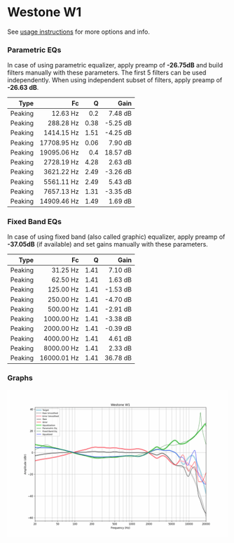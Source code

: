 # Westone W1
See [usage instructions](https://github.com/jaakkopasanen/AutoEq#usage) for more options and info.

### Parametric EQs
In case of using parametric equalizer, apply preamp of **-26.75dB** and build filters manually
with these parameters. The first 5 filters can be used independently.
When using independent subset of filters, apply preamp of **-26.63 dB**.

| Type    | Fc          |    Q | Gain     |
|--------:|------------:|-----:|---------:|
| Peaking | 12.63 Hz    | 0.2  | 7.48 dB  |
| Peaking | 288.28 Hz   | 0.38 | -5.25 dB |
| Peaking | 1414.15 Hz  | 1.51 | -4.25 dB |
| Peaking | 17708.95 Hz | 0.06 | 7.90 dB  |
| Peaking | 19095.06 Hz | 0.4  | 18.57 dB |
| Peaking | 2728.19 Hz  | 4.28 | 2.63 dB  |
| Peaking | 3621.22 Hz  | 2.49 | -3.26 dB |
| Peaking | 5561.11 Hz  | 2.49 | 5.43 dB  |
| Peaking | 7657.13 Hz  | 1.31 | -3.35 dB |
| Peaking | 14909.46 Hz | 1.49 | 1.69 dB  |

### Fixed Band EQs
In case of using fixed band (also called graphic) equalizer, apply preamp of **-37.05dB**
(if available) and set gains manually with these parameters.

| Type    | Fc          |    Q | Gain     |
|--------:|------------:|-----:|---------:|
| Peaking | 31.25 Hz    | 1.41 | 7.10 dB  |
| Peaking | 62.50 Hz    | 1.41 | 1.63 dB  |
| Peaking | 125.00 Hz   | 1.41 | -1.53 dB |
| Peaking | 250.00 Hz   | 1.41 | -4.70 dB |
| Peaking | 500.00 Hz   | 1.41 | -2.91 dB |
| Peaking | 1000.00 Hz  | 1.41 | -3.38 dB |
| Peaking | 2000.00 Hz  | 1.41 | -0.39 dB |
| Peaking | 4000.00 Hz  | 1.41 | 4.61 dB  |
| Peaking | 8000.00 Hz  | 1.41 | 2.33 dB  |
| Peaking | 16000.01 Hz | 1.41 | 36.78 dB |

### Graphs
![](./Westone%20W1.png)